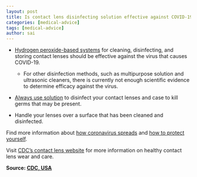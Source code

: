```yaml
---
layout: post
title: Is contact lens disinfecting solution effective against COVID-19?
categories: [medical-advice]
tags: [medical-advice]
author: sai
---
```


- [Hydrogen peroxide-based systems](https://www.cdc.gov/contactlenses/care-systems.html) for cleaning, disinfecting, and storing contact lenses should be effective against the virus that causes COVID-19.
	- For other disinfection methods, such as multipurpose solution and ultrasonic cleaners, there is currently not enough scientific evidence to determine efficacy against the virus.

- [Always use solution](https://www.cdc.gov/contactlenses/care-systems.html) to disinfect your contact lenses and case to kill germs that may be present.

- Handle your lenses over a surface that has been cleaned and disinfected.

Find more information about [how coronavirus spreads](https://www.cdc.gov/coronavirus/2019-ncov/prepare/transmission.html) and [how to protect yourself](https://www.cdc.gov/coronavirus/2019-ncov/prepare/prevention.html).

Visit [CDC’s contact lens website](https://www.cdc.gov/contactlenses/index.html) for more information on healthy contact lens wear and care.

**Source: [CDC, USA](https://www.cdc.gov/coronavirus/2019-ncov/faq.html)**